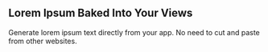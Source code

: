 ## Lorem Ipsum Baked Into Your Views
Generate lorem ipsum text directly from your app. No need to cut and paste from other websites.
